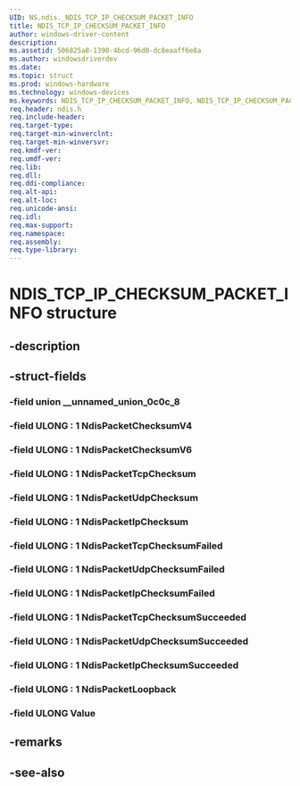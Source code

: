 ```yaml
---
UID: NS.ndis._NDIS_TCP_IP_CHECKSUM_PACKET_INFO
title: NDIS_TCP_IP_CHECKSUM_PACKET_INFO
author: windows-driver-content
description: 
ms.assetid: 506825a8-1390-4bcd-96d0-dc8eaaff6e8a
ms.author: windowsdriverdev
ms.date: 
ms.topic: struct
ms.prod: windows-hardware
ms.technology: windows-devices
ms.keywords: NDIS_TCP_IP_CHECKSUM_PACKET_INFO, NDIS_TCP_IP_CHECKSUM_PACKET_INFO, *PNDIS_TCP_IP_CHECKSUM_PACKET_INFO
req.header: ndis.h
req.include-header:
req.target-type:
req.target-min-winverclnt:
req.target-min-winversvr:
req.kmdf-ver:
req.umdf-ver:
req.lib:
req.dll:
req.ddi-compliance:
req.alt-api:
req.alt-loc:
req.unicode-ansi:
req.idl:
req.max-support:
req.namespace:
req.assembly:
req.type-library:
---
```


# NDIS_TCP_IP_CHECKSUM_PACKET_INFO structure

## -description



## -struct-fields

### -field union __unnamed_union_0c0c_8			
 	
### -field ULONG  : 1 NdisPacketChecksumV4			
 	
### -field ULONG  : 1 NdisPacketChecksumV6			
 	
### -field ULONG  : 1 NdisPacketTcpChecksum			
 	
### -field ULONG  : 1 NdisPacketUdpChecksum			
 	
### -field ULONG  : 1 NdisPacketIpChecksum			
 	
### -field ULONG  : 1 NdisPacketTcpChecksumFailed			
 	
### -field ULONG  : 1 NdisPacketUdpChecksumFailed			
 	
### -field ULONG  : 1 NdisPacketIpChecksumFailed			
 	
### -field ULONG  : 1 NdisPacketTcpChecksumSucceeded			
 	
### -field ULONG  : 1 NdisPacketUdpChecksumSucceeded			
 	
### -field ULONG  : 1 NdisPacketIpChecksumSucceeded			
 	
### -field ULONG  : 1 NdisPacketLoopback			
 	
### -field ULONG Value			
 	
## -remarks

## -see-also